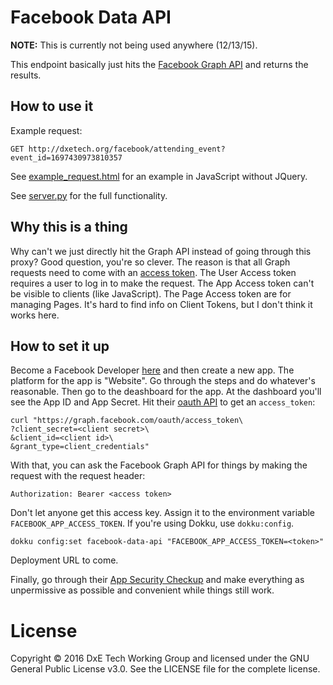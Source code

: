 Facebook Data API
=================
**NOTE:** This is currently not being used anywhere (12/13/15).

This endpoint basically just hits the [Facebook Graph API](https://developers.facebook.com/docs/graph-api) and returns the results.

How to use it
-------------
Example request:

    GET http://dxetech.org/facebook/attending_event?event_id=1697430973810357

See [example_request.html](example_request.html) for an example in JavaScript without JQuery.

See [server.py](dxe_facebook_api/facebook.py) for the full functionality.

Why this is a thing
-------------------
Why can't we just directly hit the Graph API instead of going through this proxy? Good question, you're so clever. The reason is that all Graph requests need to come with an [access token](https://developers.facebook.com/docs/facebook-login/access-tokens/). The User Access token requires a user to log in to make the request. The App Access token can't be visible to clients (like JavaScript). The Page Access token are for managing Pages. It's hard to find info on Client Tokens, but I don't think it works here.

How to set it up
----------------
Become a Facebook Developer [here](https://developers.facebook.com/apps) and then create a new app. The platform for the app is "Website". Go through the steps and do whatever's reasonable. Then go to the deashboard for the app. At the dashboard you'll see the App ID and App Secret. Hit their [oauth API](https://developers.facebook.com/docs/facebook-login/access-tokens#apptokens) to get an `access_token`:

    curl "https://graph.facebook.com/oauth/access_token\
    ?client_secret=<client secret>\
    &client_id=<client id>\
    &grant_type=client_credentials"

With that, you can ask the Facebook Graph API for things by making the request with the request header:

    Authorization: Bearer <access token>

Don't let anyone get this access key. Assign it to the environment variable `FACEBOOK_APP_ACCESS_TOKEN`. If you're using Dokku, use `dokku:config`.

    dokku config:set facebook-data-api "FACEBOOK_APP_ACCESS_TOKEN=<token>"

Deployment URL to come.

Finally, go through their [App Security Checkup](https://developers.facebook.com/tools/app-security-checkup/) and make everything as unpermissive as possible and convenient while things still work.

License
=======
Copyright © 2016 DxE Tech Working Group and licensed under the GNU General Public License v3.0. See the LICENSE file for the complete license.
